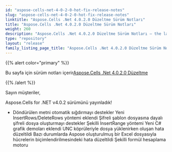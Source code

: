 ```yaml
---
id: "aspose-cells-net-4-0-2-0-hot-fix-release-notes"
slug: "aspose-cells-net-4-0-2-0-hot-fix-release-notes"
linktitle: "Aspose.Cells .Net 4.0.2.0 Düzeltme Sürüm Notları"
title: "Aspose.Cells .Net 4.0.2.0 Düzeltme Sürüm Notları"
weight: 260
description: "Aspose.Cells .Net 4.0.2.0 Düzeltme Sürüm Notları – the latest updates and fixes."
type: "repository"
layout: "release"
family_listing_page_title: "Aspose.Cells .Net 4.0.2.0 Düzeltme Sürüm Notları"
---
```

{{% alert color="primary" %}} 

 Bu sayfa için sürüm notları içerir[Aspose.Cells .Net 4.0.2.0 Düzeltme](https://releases.aspose.com/cells/net/new-releases/aspose.cells-.net-4.0.2.0-hot-fix/)

{{% /alert %}} 

 Sayın müşteriler,

 Aspose.Cells for .NET v4.0.2 sürümünü yayınladık!

- Döndürülen metni otomatik sığdırmayı destekler
 Yeni InsertRows/DeleteRows yöntemi eklendi
 Şifreli şablon dosyasına dayalı şifreli dosya oluşturmayı destekler
 Şekilli InsertRange yöntemi
 Yeni C# grafik demoları eklendi
 UNC köprüleriyle dosya yüklenirken oluşan hata düzeltildi
 Bazı durumlarda Aspose oluşturulmuş bir Excel dosyasıyla hücrelerin biçimlendirilmesindeki hata düzeltildi
 Şekilli formül hesaplama motoru
